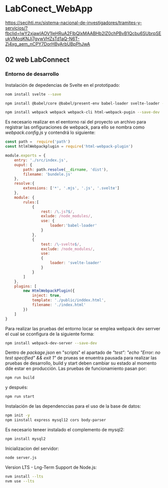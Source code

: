 # LabConect_WebApp

https://secihti.mx/sistema-nacional-de-investigadores/tramites-y-servicios/?fbclid=IwY2xjawIAOV1leHRuA2FlbQIxMAABHb2lZ0chPBvB1Qcbu6SUbrpSEukVMoqKNJj7gywVHZsTd1aQ-N6T-Zj4xg_aem_nCPY7DorHByArbUBpPhJwA

## 02 web LabConnect 
### Entorno de desarrollo

Instalación de depedencias de Svelte en el prototipado: 
```bash
nom install svelte --save

npm install @babel/core @babel/present-env babel-loader svelte-loader --save-dev

npm install webpack webpack webpack-cli html-webpack-pugin --save-dev
```

Es necesario realizar en el eentorno rai del proyecto un archivo para registrar las onfiguraciones de webpack, para ello se nombra como _webpack.config.js_ y contendrá lo siguiente: 

```javascript
const path =  require('path')
const htlmlWebpackplugin = require('html-webpack-plugin')

module.exports = {
    entry: './src/index.js',
    ouput: {
        path: path.resolve(__dirname, 'dist'),
        filename: 'bundele.js'
    }, 
    resolve:{
        extensions: ['*', '.mjs', '.js', '.svelte']
    },
    module: {
        rules:[
            {
                rest: /\.js?$/,
                exlude: /node_modules/,
                use: {
                    loader:'babel-loader'
                }
            },
            {
                test: /\-svelte$/,
                exclude: /node_modules/,
                use:
                {
                    loader: 'svelte-loader'
                }
            }
        ]
    }, 
    plugins: [
        new HtmlWebpackPlugin({
            inject: true, 
            template: './public/inddex.html',
            filename: './index.html'
        })
    ]
}
```

Para realizar las pruebas del entorno locar se emplea webpack dev serrver el cual se cconfigura de la siguiente forma: 

```bash
npm install webpack-dev-server --save-dev
```
Dentro de _package.json_ en "scripts" el apartado de _"test": "echo \"Error: no test specified\" && exit 1"_ de prueas se enuentra pausada para realizar las pruebas de desarrollo, build y start deben cambiar su estado al momento dde estar en producción. 
Las pruebas de funcionamiento pasan por:
```bash 
npm run build
```
y después: 
```bash
npm run start
```
Instalación de las dependenccias para el uso de la base de datos: 
```bash
npm init -y
npm iinstall express mysql12 cors body-parser
```

Es necesario teneer instalado el complemento de mysql2: 
```bash
npm install mysql2
```

Inicializacion del servidor:
```bash
node server.js
```

Version LTS - Lng-Term Support de Node.js:
```bash
nvm install --lts
nvm use --lts 
```